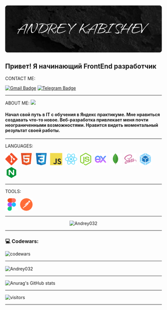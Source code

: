 [![Header](https://github.com/Andrey032/andrey032/blob/main/assets/Frame%202.svg)](https://t.me/Sansay89)

## Привет! Я начинающий FrontEnd разработчик

СONTACT ME:

[![Gmail Badge](https://img.shields.io/badge/-kaakabishev@gmail.com-c14438?style=flat-square&logo=Gmail&logoColor=white&link=mailto:kaakabishev@gmail.com)](mailto:kaakabishev@gmail.com)
[![Telegram Badge](https://img.shields.io/badge/-Sansay89-blue?style=flat&logo=Telegram&logoColor=white)](https://t.me/Sansay89)

---

ABOUT ME: <img src="https://media.giphy.com/media/WUlplcMpOCEmTGBtBW/giphy.gif" width="30px"/>

#### Начал свой путь в IT с обучения в Яндекс практикуме. Мне нравиться создавать что-то новое. Веб-разработка привлекает меня почти неограниченными возможностями. Нравится видеть моментальный результат своей работы. 

---

LANGUAGES:
<div>
  <img src="https://github.com/devicons/devicon/blob/master/icons/git/git-original.svg" title="git" alt="git" width="40" height="40"/>&nbsp;
  <img src="https://github.com/devicons/devicon/blob/master/icons/html5/html5-original.svg" title="html5" alt="html5" width="40" height="40"/>&nbsp;
  <img src="https://github.com/devicons/devicon/blob/master/icons/css3/css3-original.svg" title="css" alt="css" width="40" height="40"/>&nbsp;
  <img src="https://github.com/devicons/devicon/blob/master/icons/javascript/javascript-original.svg" title="javascript" alt="javascript" width="40" height="40"/>&nbsp;
  <img src="https://github.com/devicons/devicon/blob/master/icons/react/react-original.svg" title="reactjs" alt="reactjs" width="40" height="40"/>&nbsp;
  <img src="https://github.com/devicons/devicon/blob/master/icons/nodejs/nodejs-original.svg" title="nodejs" alt="nodejs" width="40" height="40"/>&nbsp;
  <img src="https://github.com/Andrey032/andrey032/blob/main/assets/icons/Express-js.svg" title="express" alt="express" width="40" style height="40"/>&nbsp;
  <img src="https://github.com/devicons/devicon/blob/master/icons/mongodb/mongodb-original.svg" title="mongodb" alt="mongodb" width="40" height="40"/>&nbsp;
  <img src="https://github.com/devicons/devicon/blob/master/icons/sass/sass-original.svg" title="sass/scss" alt="sass/scss" width="40" height="40"/>&nbsp;
  <img src="https://github.com/devicons/devicon/blob/master/icons/webpack/webpack-original.svg" title="webpack" alt="webpack" width="40" height="40"/>&nbsp;
	<img src="https://github.com/Andrey032/andrey032/blob/main/assets/icons/nginx.svg" title="nginx " alt="nginx " width="40" height="40"/>&nbsp;
</div>


---

 TOOLS:

 <img src="https://github.com/devicons/devicon/blob/master/icons/figma/figma-original.svg" title="figma" alt="figma" width="40" height="40"/>&nbsp;
	<img src="https://github.com/Andrey032/andrey032/blob/main/assets/icons/postman-icon.svg" title="postman" alt="postman" width="40" height="40"/>&nbsp;

---

<p align="center"><img src="https://github-profile-trophy.vercel.app/?username=Andrey032" alt="Andrey032" /></p>

---

### 💻 Codewars:

![codewars](https://www.codewars.com/users/Andrey032/badges/large)

---

<p align="left"><img align="center" src="https://github-readme-stats.vercel.app/api/top-langs?username=Andrey032&show_icons=true&locale=en&layout=compact" alt="Andrey032" /></p>

---

![Anurag's GitHub stats](https://github-readme-stats.vercel.app/api?username=Andrey032&show_icons=true&theme=transparent)

---

![visitors](https://visitor-badge.laobi.icu/badge?page_id=Andrey032)

---